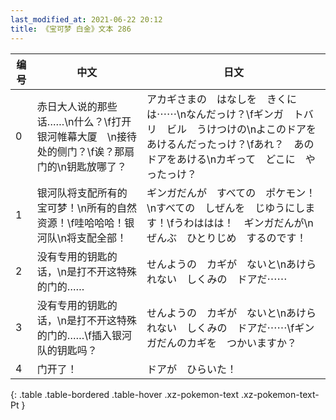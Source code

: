 ```yaml
---
last_modified_at: 2021-06-22 20:12
title: 《宝可梦 白金》文本 286
---
```

| 编号 | 中文 | 日文 |
| ---- | ---- | ---- |
| 0 | 赤日大人说的那些话……\n什么？\f打开银河帷幕大厦　\n接待处的侧门？\f诶？那扇门的\n钥匙放哪了？ | アカギさまの　はなしを　きくには⋯⋯\nなんだっけ？\fギンガ　トバリ　ビル　うけつけの\nよこのドアを　あけるんだったっけ？\fあれ？　あの　ドアをあける\nカギって　どこに　やったっけ？ |
| 1 | 银河队将支配所有的宝可梦！\n所有的自然资源！\f哇哈哈哈！银河队\n将支配全部！ | ギンガだんが　すべての　ポケモン！\nすべての　しぜんを　じゆうにします！\fうわははは！　ギンガだんが\nぜんぶ　ひとりじめ　するのです！ |
| 2 | 没有专用的钥匙的话，\n是打不开这特殊的门的…… | せんようの　カギが　ないと\nあけられない　しくみの　ドアだ⋯⋯ |
| 3 | 没有专用的钥匙的话，\n是打不开这特殊的门的……\f插入银河队的钥匙吗？ | せんようの　カギが　ないと\nあけられない　しくみの　ドアだ⋯⋯\fギンガだんのカギを　つかいますか？ |
| 4 | 门开了！ | ドアが　ひらいた！ |
{: .table .table-bordered .table-hover .xz-pokemon-text .xz-pokemon-text-Pt }